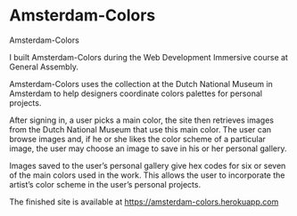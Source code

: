 # Amsterdam-Colors

Amsterdam-Colors

I built Amsterdam-Colors during the Web Development Immersive course at General Assembly.

Amsterdam-Colors uses the collection at the Dutch National Museum in Amsterdam to help designers coordinate colors palettes for personal projects.

After signing in, a user picks a main color, the site then retrieves images from the Dutch National Museum that use this main color. The user can browse images and, if he or she likes the color scheme of a particular image, the user may choose an image to save in his or her personal gallery.

Images saved to the user’s personal gallery give hex codes for six or seven of the main colors used in the work. This allows the user to incorporate the artist’s color scheme in the user’s personal projects.

The finished site is available at https://amsterdam-colors.herokuapp.com

